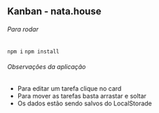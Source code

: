 ## Kanban - nata.house

###### Para rodar

`npm i`
`npm install`

###### Observações da aplicação

- Para editar um tarefa clique no card
- Para mover as tarefas basta arrastar e soltar
- Os dados estão sendo salvos do LocalStorade
